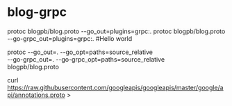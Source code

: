 # blog-grpc

protoc blogpb/blog.proto --go_out=plugins=grpc:.
protoc blogpb/blog.proto --go-grpc_out=plugins=grpc:.
#Hello world

protoc --go_out=. --go_opt=paths=source_relative \
    --go-grpc_out=. --go-grpc_opt=paths=source_relative \
    blogpb/blog.proto

curl https://raw.githubusercontent.com/googleapis/googleapis/master/google/api/annotations.proto >    